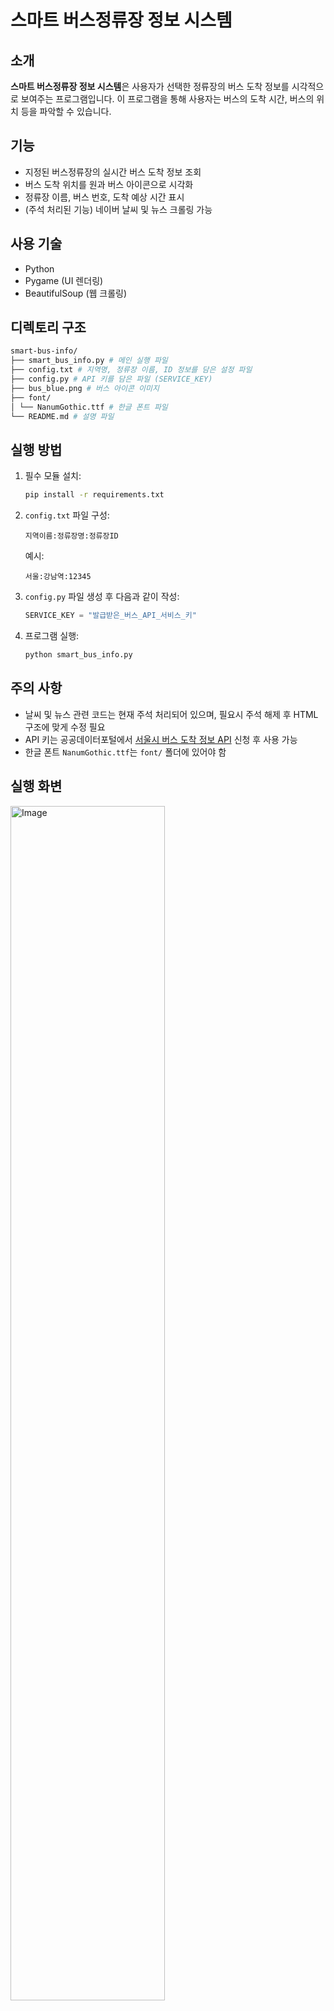 # 스마트 버스정류장 정보 시스템


## 소개

**스마트 버스정류장 정보 시스템**은 사용자가 선택한 정류장의 버스 도착 정보를 시각적으로 보여주는 프로그램입니다. 이 프로그램을 통해 사용자는 버스의 도착 시간, 버스의 위치 등을 파악할 수 있습니다.

## 기능

- 지정된 버스정류장의 실시간 버스 도착 정보 조회
- 버스 도착 위치를 원과 버스 아이콘으로 시각화
- 정류장 이름, 버스 번호, 도착 예상 시간 표시
- (주석 처리된 기능) 네이버 날씨 및 뉴스 크롤링 가능

## 사용 기술

- Python
- Pygame (UI 렌더링)
- BeautifulSoup (웹 크롤링)

## 디렉토리 구조
``` bash
smart-bus-info/
├── smart_bus_info.py # 메인 실행 파일
├── config.txt # 지역명, 정류장 이름, ID 정보를 담은 설정 파일
├── config.py # API 키를 담은 파일 (SERVICE_KEY)
├── bus_blue.png # 버스 아이콘 이미지
├── font/
│ └── NanumGothic.ttf # 한글 폰트 파일
└── README.md # 설명 파일
```

## 실행 방법

1. 필수 모듈 설치:
    ```bash
    pip install -r requirements.txt
    ```

2. `config.txt` 파일 구성:
    ```
   지역이름:정류장명:정류장ID
    ```
    예시:
    ```
   서울:강남역:12345
    ```

3. `config.py` 파일 생성 후 다음과 같이 작성:
    ```python
    SERVICE_KEY = "발급받은_버스_API_서비스_키"
    ```

4. 프로그램 실행:
    ```bash
    python smart_bus_info.py
    ```




## 주의 사항

- 날씨 및 뉴스 관련 코드는 현재 주석 처리되어 있으며, 필요시 주석 해제 후 HTML 구조에 맞게 수정 필요
- API 키는 공공데이터포털에서 [서울시 버스 도착 정보 API](https://www.data.go.kr/data/15000565/openapi.do) 신청 후 사용 가능
- 한글 폰트 `NanumGothic.ttf`는 `font/` 폴더에 있어야 함

## 실행 화변

<img width="70%" height="70%" alt="Image" src="https://github.com/user-attachments/assets/8c656097-95fb-4518-aa5e-95afcadd0ff2" />

## 라이선스

MIT License


